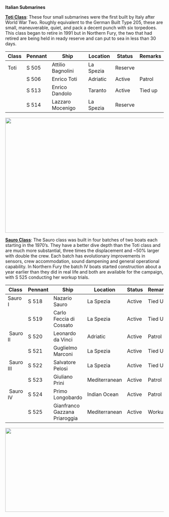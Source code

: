 **Italian Submarines**

[**Toti Class**](https://en.wikipedia.org/wiki/Toti-class_submarine):
These four small submarines were the first built by Italy after World
War Two. Roughly equivalent to the German Built Type 205, these are
small, maneuverable, quiet, and pack a decent punch with six torpedoes.
This class began to retire in 1991 but in Northern Fury, the two that
had retired are being held in ready reserve and can put to sea in less
than 30 days.

| Class | Pennant | Ship              | Location  | Status  | Remarks |
|-------|---------|-------------------|-----------|---------|---------|
| Toti  | S 505   | Attilio Bagnolini | La Spezia | Reserve |         |
|       | S 506   | Enrico Toti       | Adriatic  | Active  | Patrol  |
|       | S 513   | Enrico Dandolo    | Taranto   | Active  | Tied up |
|       | S 514   | Lazzaro Mocenigo  | La Spezia | Reserve |         |

<img src="/assets\images\nato\it\navy\subs\media\image1.jpeg" style="width:6.5in;height:3.81319in" />

[**Sauro
Class**](https://www.militaryfactory.com/ships/detail.asp?ship_id=sauro-class-diesel-electric-attack-submarine-italy#overview):
The Sauro class was built in four batches of two boats each starting in
the 1970’s. They have a better dive depth than the Toti class and are
much more substantial, three times the displacement and \~50% larger
with double the crew. Each batch has evolutionary improvements in
sensors, crew accommodation, sound dampening and general operational
capability. In Northern Fury the batch IV boats started construction
about a year earlier than they did in real life and both are available
for the campaign, with S 525 conducting her workup trials.

| Class      | Pennant | Ship                          | Location      | Status | Remarks |
|------------|---------|-------------------------------|---------------|--------|---------|
| Sauro I    | S 518   | Nazario Sauro                 | La Spezia     | Active | Tied Up |
|            | S 519   | Carlo Feccia di Cossato       | La Spezia     | Active | Tied Up |
|  Sauro II  | S 520   | Leonardo da Vinci             | Adriatic      | Active | Patrol  |
|            | S 521   | Guglielmo Marconi             | La Spezia     | Active | Tied Up |
|  Sauro III | S 522   | Salvatore Pelosi              | La Spezia     | Active | Tied Up |
|            | S 523   | Giuliano Prini                | Mediterranean | Active | Patrol  |
|  Sauro IV  | S 524   | Primo Longobardo              | Indian Ocean  | Active | Patrol  |
|            | S 525   | Gianfranco Gazzana Priaroggia | Mediterranean | Active | Workups |

<img src="/assets\images\nato\it\navy\subs\media\image2.jpg" style="width:6.5in;height:2.78264in" />
